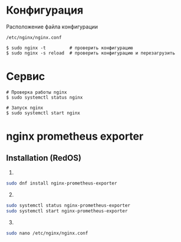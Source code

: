 # Конфигурация
Расположение файла конфигурации
```
/etc/nginx/nginx.conf
```
```
$ sudo nginx -t         # проверить конфигурацию
$ sudo nginx -s reload  # проверить конфигурацию и перезагрузить
```
# Сервис
```
# Проверка работы nginx
$ sudo systemctl status nginx

# Запуск nginx
$ sudo systemctl start nginx
```

# nginx prometheus exporter
## Installation (RedOS)
1.
```bash
sudo dnf install nginx-prometheus-exporter
```
2.
```bash
sudo systemctl status nginx-prometheus-exporter
sudo systemctl start nginx-prometheus-exporter
```
3.
```bash
sudo nano /etc/nginx/nginx.conf
```
